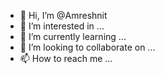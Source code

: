 - 👋 Hi, I’m @Amreshnit
- 👀 I’m interested in ...
- 🌱 I’m currently learning ...
- 💞️ I’m looking to collaborate on ...
- 📫 How to reach me ...

<!---
Amreshnit/Amreshnit is a ✨ special ✨ repository because its `README.md` (this file) appears on your GitHub profile.
You can click the Preview link to take a look at your changes.
--->
